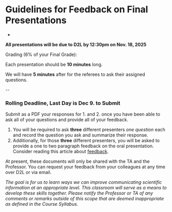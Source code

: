 # Guidelines for Feedback on Final Presentations
-

**All presentations will be due to D2L by 12:30pm on Nov. 18, 2025**

Grading (6% of your Final Grade): 

Each presentation should be **10 minutes** long. 

We will have **5 minutes** after for the referees to ask their assigned questions.

--

### Rolling Deadline, Last Day is Dec 9. to Submit

Submit as a PDF your responses for 1. and 2. once you have been able to ask all of your questions and provide all of your feedback. 

1. You will be required to ask **three** different presenters _one question_ each and record the question you ask and summarize their response.
2. Additionally, for those **three** different presenters, you will be asked to provide a one to two paragraph feedback on the oral presentation. Consider reading this article about [feedback](https://www.markup.io/blog/presentation-feedback/). 


At present, these documents will only be shared with the TA and the Professor. You can request your feedback from your colleagues at any time over D2L or via email. 


_The goal is for us to learn ways we can improve communicating scientific information at an appropriate level. This classroom will serve as a means to develop these skills together. Please notify the Professor or TA of any comments or remarks outside of this scope that are deemed inappropriate as defined in the Course Syllabus._

